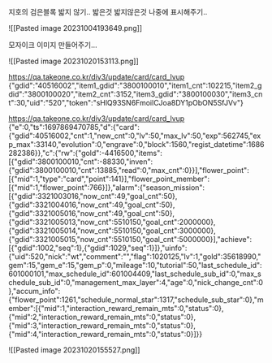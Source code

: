 
지호의 검은블록 밟지 않기..
밟은것 밟지않은것 나중에 표시해주기..

![[Pasted image 20231004193649.png]]

모자이크 이미지 만들어주기...


![[Pasted image 20231020153113.png]]




https://qa.takeone.co.kr/div3/update/card/card_lvup
{"gdid":"40516002","item1_gdid":"3800100010","item1_cnt":102215,"item2_gdid":"3800100020","item2_cnt":3152,"item3_gdid":"3800100030","item3_cnt":30,"uid":"520","token":"sHlQ93SN6FmoilCJoa8DY1pObON5SfJVv"}



https://qa.takeone.co.kr/div3/update/card/card_lvup
{"e":0,"ts":1697869470785,"d":{"card":{"gdid":40516002,"cnt":1,"new_cnt":0,"lv":50,"max_lv":50,"exp":562745,"exp_max":33140,"evolution":0,"engrave":0,"block":1560,"regist_datetime":1686282386}},"c":{"rw":{"gold":-4416500,"items":[{"gdid":3800100010,"cnt":-88330,"inven":{"gdid":3800100010,"cnt":13885,"read":0,"max_cnt":0}}],"flower_point":[{"mid":1,"type":"card","point":141}],"flower_point_member":[{"mid":1,"flower_point":766}]},"alarm":{"season_mission":[{"gdid":3321003016,"now_cnt":49,"goal_cnt":50},{"gdid":3321004016,"now_cnt":49,"goal_cnt":50},{"gdid":3321005016,"now_cnt":49,"goal_cnt":50},{"gdid":3321005013,"now_cnt":5510150,"goal_cnt":2000000},{"gdid":3321005014,"now_cnt":5510150,"goal_cnt":3000000},{"gdid":3321005015,"now_cnt":5510150,"goal_cnt":5000000}],"achieve":[{"gdid":1002,"seq":1},{"gdid":1029,"seq":1}]},"uinfo":{"uid":520,"nick":"wt","comment":"","flag":1020125,"lv":1,"gold":35618990,"gem":15,"gem_e":15,"gem_p":0,"mileage":10,"tutorial":50,"last_schedule_id":601000101,"max_schedule_id":601004409,"last_schedule_sub_id":0,"max_schedule_sub_id":0,"management_max_layer":4,"age":0,"nick_change_cnt":0},"accum_info":{"flower_point":1261,"schedule_normal_star":1317,"schedule_sub_star":0},"member":[{"mid":1,"interaction_reward_remain_mts":0,"status":0},{"mid":2,"interaction_reward_remain_mts":0,"status":0},{"mid":3,"interaction_reward_remain_mts":0,"status":0},{"mid":4,"interaction_reward_remain_mts":0,"status":0}]}}

![[Pasted image 20231020155527.png]]